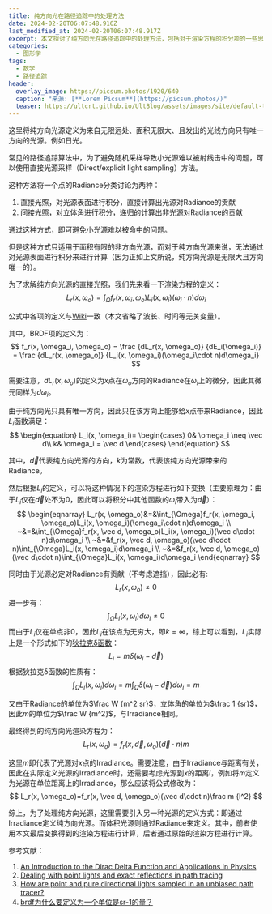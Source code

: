 ```yaml
---
title: 纯方向光在路径追踪中的处理方法
date: 2024-02-20T06:07:48.916Z
last_modified_at: 2024-02-20T06:07:48.917Z
excerpt: 本文探讨了纯方向光在路径追踪中的处理方法，包括对于渲染方程的积分项的一些思考
categories:
  - 图形学
tags:
  - 数学
  - 路径追踪
header:
  overlay_image: https://picsum.photos/1920/640
  caption: "来源: [**Lorem Picsum**](https://picsum.photos/)"
  teaser: https://ultcrt.github.io/UltBlog/assets/images/site/default-teaser.png
---
```

这里将纯方向光源定义为来自无限远处、面积无限大、且发出的光线方向只有唯一方向的光源。例如日光。

常见的路径追踪算法中，为了避免随机采样导致小光源难以被射线击中的问题，可以使用直接光源采样（Direct/explicit light sampling）方法。

这种方法将一个点的Radiance分类讨论为两种：
1. 直接光照，对光源表面进行积分，直接计算出光源对Radiance的贡献
2. 间接光照，对立体角进行积分，递归的计算出非光源对Radiance的贡献

通过这种方式，即可避免小光源难以被命中的问题。

但是这种方式只适用于面积有限的非方向光源，而对于纯方向光源来说，无法通过对光源表面进行积分来进行计算（因为正如上文所说，纯方向光源是无限大且方向唯一的）。

为了求解纯方向光源的直接光照，我们先来看一下渲染方程的定义：
$$
L_r(x, \omega_o)=\int_{\Omega}f_r(x, \omega_i, \omega_o)L_i(x, \omega_i)(\omega_i\cdot n)d\omega_i
$$

公式中各项的定义与[Wiki](https://en.wikipedia.org/wiki/Rendering_equation#:~:text=In%20computer%20graphics%2C%20the%20rendering,by%20David%20Immel%20et%20al.)一致（本文省略了波长、时间等无关变量）。

其中，BRDF项的定义为：
$$
f_r(x, \omega_i, \omega_o) = \frac {dL_r(x, \omega_o)} {dE_i(\omega_i)} = \frac {dL_r(x, \omega_o)} {L_i(x, \omega_i)(\omega_i\cdot n)d\omega_i}
$$

需要注意，$dL_r(x, \omega_o)$的定义为$x$点在$\omega_o$方向的Radiance在$\omega_i$上的微分，因此其微元同样为$d\omega_i$。

由于纯方向光只具有唯一方向，因此只在该方向上能够给$x$点带来Radiance，因此$L_i$函数满足：
$$
\begin{equation}
L_i(x, \omega_i)=
\begin{cases}
0& \omega_i \neq \vec d\\
k& \omega_i = \vec d
\end{cases}
\end{equation}
$$

其中，$\vec d$代表纯方向光源的方向，$k$为常数，代表该纯方向光源带来的Radiance。

然后根据$L_i$的定义，可以将这种情况下的渲染方程进行如下变换（主要原理为：由于$L_i$仅在$\vec d$处不为0，因此可以将积分中其他函数的$\omega_i$带入为$\vec d$）：
$$
\begin{eqnarray}
L_r(x, \omega_o)&=&\int_{\Omega}f_r(x, \omega_i, \omega_o)L_i(x, \omega_i)(\omega_i\cdot n)d\omega_i \\
~&=&\int_{\Omega}f_r(x, \vec d, \omega_o)L_i(x, \omega_i)(\vec d\cdot n)d\omega_i \\
~&=&f_r(x, \vec d, \omega_o)(\vec d\cdot n)\int_{\Omega}L_i(x, \omega_i)d\omega_i \\
~&=&f_r(x, \vec d, \omega_o)(\vec d\cdot n)\int_{\Omega}L_i(x, \omega_i)d\omega_i
\end{eqnarray}
$$

同时由于光源必定对Radiance有贡献（不考虑遮挡），因此必有:
$$
L_r(x, \omega_o)\neq 0
$$
进一步有：
$$
\int_{\Omega}L_i(x, \omega_i)d\omega_i \neq 0
$$
而由于$L_i$仅在单点非0，因此$L_i$在该点为无穷大，即$k=\infty$，综上可以看到，$L_i$实际上是一个形式如下的[狄拉克δ函数](https://en.wikipedia.org/wiki/Dirac_delta_function)：
$$
L_i=m\delta(\omega_i - \vec d)
$$
根据狄拉克δ函数的性质有：
$$
\int_{\Omega}L_i(x, \omega_i)d\omega_i = m\int_{\Omega}\delta(\omega_i - \vec d)d\omega_i = m
$$

又由于Radiance的单位为$\frac W {m^2 sr}$，立体角的单位为$\frac 1 {sr}$，因此$m$的单位为$\frac W {m^2}$，与Irradiance相同。

最终得到的纯方向光渲染方程为：
$$
L_r(x, \omega_o)=f_r(x, \vec d, \omega_o)(\vec d\cdot n)m
$$

这里$m$即代表了光源对$x$点的Irradiance。需要注意，由于Irradiance与距离有关，因此在实际定义光源的Irradiance时，还需要考虑光源到$x$的距离$l$，例如将$m$定义为光源在单位距离上的Irradiance，那么应该将公式修改为：
$$
L_r(x, \omega_o)=f_r(x, \vec d, \omega_o)(\vec d\cdot n)\frac m {l^2}
$$

综上，为了处理纯方向光源，这里需要引入另一种光源的定义方式：即通过Irradiance定义纯方向光源。而体积光源则通过Radiance来定义。其中，前者使用本文最后变换得到的渲染方程进行计算，后者通过原始的渲染方程进行计算。


参考文献：

1. [An Introduction to the Dirac Delta Function and Applications in Physics](https://medium.com/@2305sakake/an-introduction-to-the-dirac-delta-function-and-applications-in-physics-2c32e7e6fec7)
2. [Dealing with point lights and exact reflections in path tracing](https://stackoverflow.com/questions/10612262/dealing-with-point-lights-and-exact-reflections-in-path-tracing)
3. [How are point and pure directional lights sampled in an unbiased path tracer?
](https://computergraphics.stackexchange.com/questions/12455/how-are-point-and-pure-directional-lights-sampled-in-an-unbiased-path-tracer)
4. [brdf为什么要定义为一个单位是sr-1的量？](https://www.zhihu.com/question/28476602/answer/1935502213)


































































